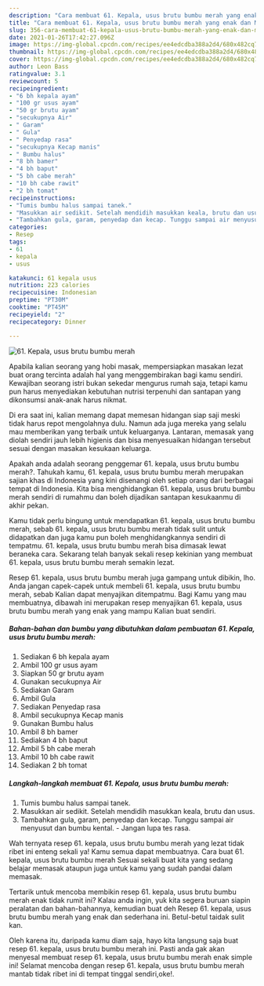 ```yaml
---
description: "Cara membuat 61. Kepala, usus brutu bumbu merah yang enak dan Mudah Dibuat"
title: "Cara membuat 61. Kepala, usus brutu bumbu merah yang enak dan Mudah Dibuat"
slug: 356-cara-membuat-61-kepala-usus-brutu-bumbu-merah-yang-enak-dan-mudah-dibuat
date: 2021-01-26T17:42:27.096Z
image: https://img-global.cpcdn.com/recipes/ee4edcdba388a2d4/680x482cq70/61-kepala-usus-brutu-bumbu-merah-foto-resep-utama.jpg
thumbnail: https://img-global.cpcdn.com/recipes/ee4edcdba388a2d4/680x482cq70/61-kepala-usus-brutu-bumbu-merah-foto-resep-utama.jpg
cover: https://img-global.cpcdn.com/recipes/ee4edcdba388a2d4/680x482cq70/61-kepala-usus-brutu-bumbu-merah-foto-resep-utama.jpg
author: Leon Bass
ratingvalue: 3.1
reviewcount: 5
recipeingredient:
- "6 bh kepala ayam"
- "100 gr usus ayam"
- "50 gr brutu ayam"
- "secukupnya Air"
- " Garam"
- " Gula"
- " Penyedap rasa"
- "secukupnya Kecap manis"
- " Bumbu halus"
- "8 bh bamer"
- "4 bh baput"
- "5 bh cabe merah"
- "10 bh cabe rawit"
- "2 bh tomat"
recipeinstructions:
- "Tumis bumbu halus sampai tanek."
- "Masukkan air sedikit. Setelah mendidih masukkan keala, brutu dan usus."
- "Tambahkan gula, garam, penyedap dan kecap. Tunggu sampai air menyusut dan bumbu kental.  Jangan lupa tes rasa."
categories:
- Resep
tags:
- 61
- kepala
- usus

katakunci: 61 kepala usus 
nutrition: 223 calories
recipecuisine: Indonesian
preptime: "PT30M"
cooktime: "PT45M"
recipeyield: "2"
recipecategory: Dinner

---
```



![61. Kepala, usus brutu bumbu merah](https://img-global.cpcdn.com/recipes/ee4edcdba388a2d4/680x482cq70/61-kepala-usus-brutu-bumbu-merah-foto-resep-utama.jpg)

Apabila kalian seorang yang hobi masak, mempersiapkan masakan lezat buat orang tercinta adalah hal yang menggembirakan bagi kamu sendiri. Kewajiban seorang istri bukan sekedar mengurus rumah saja, tetapi kamu pun harus menyediakan kebutuhan nutrisi terpenuhi dan santapan yang dikonsumsi anak-anak harus nikmat.

Di era  saat ini, kalian memang dapat memesan hidangan siap saji meski tidak harus repot mengolahnya dulu. Namun ada juga mereka yang selalu mau memberikan yang terbaik untuk keluarganya. Lantaran, memasak yang diolah sendiri jauh lebih higienis dan bisa menyesuaikan hidangan tersebut sesuai dengan masakan kesukaan keluarga. 



Apakah anda adalah seorang penggemar 61. kepala, usus brutu bumbu merah?. Tahukah kamu, 61. kepala, usus brutu bumbu merah merupakan sajian khas di Indonesia yang kini disenangi oleh setiap orang dari berbagai tempat di Indonesia. Kita bisa menghidangkan 61. kepala, usus brutu bumbu merah sendiri di rumahmu dan boleh dijadikan santapan kesukaanmu di akhir pekan.

Kamu tidak perlu bingung untuk mendapatkan 61. kepala, usus brutu bumbu merah, sebab 61. kepala, usus brutu bumbu merah tidak sulit untuk didapatkan dan juga kamu pun boleh menghidangkannya sendiri di tempatmu. 61. kepala, usus brutu bumbu merah bisa dimasak lewat beraneka cara. Sekarang telah banyak sekali resep kekinian yang membuat 61. kepala, usus brutu bumbu merah semakin lezat.

Resep 61. kepala, usus brutu bumbu merah juga gampang untuk dibikin, lho. Anda jangan capek-capek untuk membeli 61. kepala, usus brutu bumbu merah, sebab Kalian dapat menyajikan ditempatmu. Bagi Kamu yang mau membuatnya, dibawah ini merupakan resep menyajikan 61. kepala, usus brutu bumbu merah yang enak yang mampu Kalian buat sendiri.

<!--inarticleads1-->

##### Bahan-bahan dan bumbu yang dibutuhkan dalam pembuatan 61. Kepala, usus brutu bumbu merah:

1. Sediakan 6 bh kepala ayam
1. Ambil 100 gr usus ayam
1. Siapkan 50 gr brutu ayam
1. Gunakan secukupnya Air
1. Sediakan  Garam
1. Ambil  Gula
1. Sediakan  Penyedap rasa
1. Ambil secukupnya Kecap manis
1. Gunakan  Bumbu halus
1. Ambil 8 bh bamer
1. Sediakan 4 bh baput
1. Ambil 5 bh cabe merah
1. Ambil 10 bh cabe rawit
1. Sediakan 2 bh tomat




<!--inarticleads2-->

##### Langkah-langkah membuat 61. Kepala, usus brutu bumbu merah:

1. Tumis bumbu halus sampai tanek.
1. Masukkan air sedikit. Setelah mendidih masukkan keala, brutu dan usus.
1. Tambahkan gula, garam, penyedap dan kecap. Tunggu sampai air menyusut dan bumbu kental.  - Jangan lupa tes rasa.




Wah ternyata resep 61. kepala, usus brutu bumbu merah yang lezat tidak ribet ini enteng sekali ya! Kamu semua dapat membuatnya. Cara buat 61. kepala, usus brutu bumbu merah Sesuai sekali buat kita yang sedang belajar memasak ataupun juga untuk kamu yang sudah pandai dalam memasak.

Tertarik untuk mencoba membikin resep 61. kepala, usus brutu bumbu merah enak tidak rumit ini? Kalau anda ingin, yuk kita segera buruan siapin peralatan dan bahan-bahannya, kemudian buat deh Resep 61. kepala, usus brutu bumbu merah yang enak dan sederhana ini. Betul-betul taidak sulit kan. 

Oleh karena itu, daripada kamu diam saja, hayo kita langsung saja buat resep 61. kepala, usus brutu bumbu merah ini. Pasti anda gak akan menyesal membuat resep 61. kepala, usus brutu bumbu merah enak simple ini! Selamat mencoba dengan resep 61. kepala, usus brutu bumbu merah mantab tidak ribet ini di tempat tinggal sendiri,oke!.

